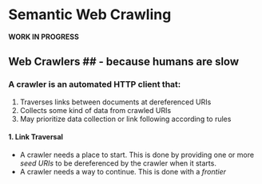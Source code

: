 # Semantic Web Crawling #

**WORK IN PROGRESS**

## Web Crawlers ## - because humans are slow

### A crawler is an automated HTTP client that: ###

1. Traverses links between documents at dereferenced URIs
2. Collects some kind of data from crawled URIs
3. May prioritize data collection or link following according to rules

#### 1. Link Traversal ####

- A crawler needs a place to start.  This is done by providing one or more *seed URIs* to be dereferenced by the crawler when it starts.
- A crawler needs a way to continue.  This is done with a *frontier*
